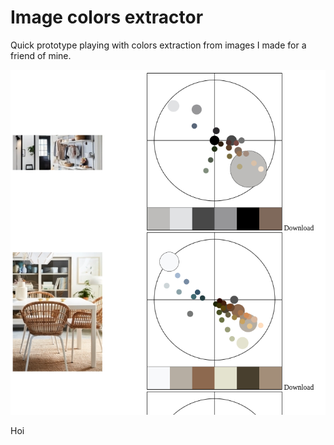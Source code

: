 # Image colors extractor
Quick prototype playing with colors extraction from images I made for a friend of mine.

![Screenshot](./screenshot.png "Screenshot")

Hoi
